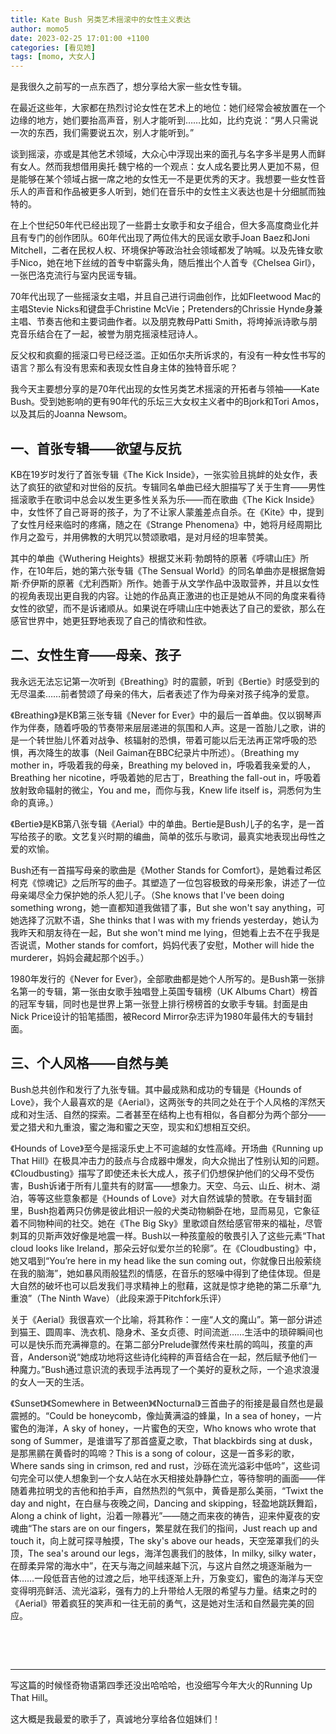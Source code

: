 ```yaml
---
title: Kate Bush 另类艺术摇滚中的女性主义表达 
author: momo5
date: 2023-02-25 17:01:00 +1100
categories: [看见她]
tags: [momo, 大女人]
---
```


是我很久之前写的一点东西了，想分享给大家一些女性专辑。

在最近这些年，大家都在热烈讨论女性在艺术上的地位：她们经常会被放置在一个边缘的地方，她们要抬高声音，别人才能听到……比如，比约克说：“男人只需说一次的东西，我们需要说五次，别人才能听到。”  


谈到摇滚，亦或是其他艺术领域，大众心中浮现出来的面孔与名字多半是男人而鲜有女人。然而我想借用奥托·魏宁格的一个观点：女人成名要比男人更加不易，但是能够在某个领域占据一席之地的女性无一不是更优秀的天才。我想要一些女性音乐人的声音和作品被更多人听到，她们在音乐中的女性主义表达也是十分细腻而独特的。


在上个世纪50年代已经出现了一些爵士女歌手和女子组合，但大多高度商业化并且有专门的创作团队。60年代出现了两位伟大的民谣女歌手Joan Baez和Joni Mitchell，二者在民权人权、环境保护等政治社会领域都发了呐喊。以及先锋女歌手Nico，她在地下丝绒的首专中崭露头角，随后推出个人首专《Chelsea Girl》，一张巴洛克流行与室内民谣专辑。


70年代出现了一些摇滚女主唱，并且自己进行词曲创作，比如Fleetwood Mac的主唱Stevie Nicks和键盘手Christine McVie；Pretenders的Chrissie Hynde身兼主唱、节奏吉他和主要词曲作者。以及朋克教母Patti Smith，将垮掉派诗歌与朋克音乐结合在了一起，被誉为朋克摇滚桂冠诗人。

反父权和疯癫的摇滚口号已经泛滥。正如伍尔夫所诉求的，有没有一种女性书写的语言？那么有没有思索和表现女性自身主体的独特音乐呢？


我今天主要想分享的是70年代出现的女性另类艺术摇滚的开拓者与领袖——Kate Bush。受到她影响的更有90年代的乐坛三大女权主义者中的Bjork和Tori Amos，以及其后的Joanna Newsom。

## 一、首张专辑——欲望与反抗

KB在19岁时发行了首张专辑《The Kick Inside》，一张实验且挑衅的处女作，表达了疯狂的欲望和对世俗的反抗。专辑同名单曲已经大胆描写了关于生育——男性摇滚歌手在歌词中总会以发生更多性关系为乐——而在歌曲《The Kick Inside》中，女性怀了自己哥哥的孩子，为了不让家人蒙羞差点自杀。在《Kite》中，提到了女性月经来临时的疼痛，随之在《Strange Phenomena》中，她将月经周期比作月之盈亏，并用佛教的大明咒以赞颂歌唱，是对月经的坦率赞美。

其中的单曲《Wuthering Heights》根据艾米莉·勃朗特的原著《呼啸山庄》所作，在10年后，她的第六张专辑《The Sensual World》的同名单曲亦是根据詹姆斯·乔伊斯的原著《尤利西斯》所作。她善于从文学作品中汲取营养，并且以女性的视角表现出更自我的内容。让她的作品真正激进的也正是她从不同的角度来看待女性的欲望，而不是诉诸顺从。如果说在呼啸山庄中她表达了自己的爱欲，那么在感官世界中，她更狂野地表现了自己的情欲和性欲。

## 二、女性生育——母亲、孩子

我永远无法忘记第一次听到《Breathing》时的震颤，听到《Bertie》时感受到的无尽温柔……前者赞颂了母亲的伟大，后者表述了作为母亲对孩子纯净的爱意。

《Breathing》是KB第三张专辑《Never for Ever》中的最后一首单曲。仅以钢琴声作为伴奏，随着呼吸的节奏带来层层递进的氛围和人声。这是一首胎儿之歌，讲的是一个转世胎儿怀着对战争、核辐射的恐惧，带着可能以后无法再正常呼吸的恐惧，再次降生的故事（Neil Gaiman在BBC纪录片中所述）。（Breathing my mother in，呼吸着我的母亲，Breathing my beloved in，呼吸着我亲爱的人，Breathing her nicotine，呼吸着她的尼古丁，Breathing the fall-out in，呼吸着放射致命辐射的微尘，You and me，而你与我，Knew life itself is，洞悉何为生命的真谛。）

《Bertie》是KB第八张专辑《Aerial》中的单曲。Bertie是Bush儿子的名字，是一首写给孩子的歌。文艺复兴时期的编曲，简单的弦乐与歌词，最真实地表现出母性之爱的欢愉。

Bush还有一首描写母亲的歌曲是《Mother Stands for Comfort》，是她看过希区柯克《惊魂记》之后所写的曲子。其塑造了一位包容极致的母亲形象，讲述了一位母亲竭尽全力保护她的杀人犯儿子。（She knows that I've been doing something wrong，她一直都知道我做错了事，But she won't say anything，可她选择了沉默不语，She thinks that I was with my friends yesterday，她认为我昨天和朋友待在一起，But she won't mind me lying，但她看上去不在乎我是否说谎，Mother stands for comfort，妈妈代表了安慰，Mother will hide the murderer，妈妈会藏起那个凶手。）

1980年发行的《Never for Ever》，全部歌曲都是她个人所写的。是Bush第一张排名第一的专辑，第一张由女歌手独唱登上英国专辑榜（UK Albums Chart）榜首的冠军专辑，同时也是世界上第一张登上排行榜榜首的女歌手专辑。封面是由Nick Price设计的铅笔插图，被Record Mirror杂志评为1980年最伟大的专辑封面。

## 三、个人风格——自然与美

Bush总共创作和发行了九张专辑。其中最成熟和成功的专辑是《Hounds of Love》，我个人最喜欢的是《Aerial》，这两张专的共同之处在于个人风格的浑然天成和对生活、自然的探索。二者甚至在结构上也有相似，各自都分为两个部分——爱之猎犬和九重浪，蜜之海和蜜之天空，现实和幻想相互交织。

《Hounds of Love》至今是摇滚乐史上不可逾越的女性高峰。开场曲《Running up That Hill》在极具冲击力的鼓点与合成器中爆发，向大众抛出了性别认知的问题。《Cloudbusting》描写了即使还未长大成人，孩子们仍想保护他们的父母不受伤害，Bush诉诸于所有儿童共有的财富——想象力。天空、乌云、山丘、树木、湖泊，等等这些意象都是《Hounds of Love》对大自然诚挚的赞歌。在专辑封面里，Bush抱着两只仿佛是彼此相识一般的犬类动物躺卧在地，显而易见，它象征着不同物种间的社交。她在《The Big Sky》里歌颂自然给感官带来的福祉，尽管刺耳的贝斯声效好像是地震一样。Bush以一种孩童般的敬畏引入了这些元素“That cloud looks like Ireland，那朵云好似爱尔兰的轮廓”。在《Cloudbusting》中，她又唱到“You’re here in my head like the sun coming out，你就像日出般萦绕在我的脑海”，她如暴风雨般猛烈的情感，在音乐的怒噪中得到了绝佳体现。但是大自然的破坏也可以启发我们寻求精神上的慰藉，这就是惊才绝艳的第二乐章“九重浪”（The Ninth Wave）（此段来源于Pitchfork乐评）

关于《Aerial》我很喜欢一个比喻，将其称作：一座“人文的魔山”。第一部分讲述到猫王、圆周率、洗衣机、隐身术、圣女贞德、时间流逝……生活中的琐碎瞬间也可以是快乐而充满禅意的。在第二部分Prelude骤然传来杜鹃的鸣叫，孩童的声音，Anderson说“她成功地将这些诗化纯粹的声音结合在一起，然后赋予他们一种魔力。”Bush通过意识流的表现手法再现了一个美好的夏秋之际，一个追求浪漫的女人一天的生活。

《Sunset》《Somewhere in Between》《Nocturnal》三首曲子的衔接是最自然也是最震撼的。“Could be honeycomb，像灿黄满溢的蜂巢，In a sea of honey，一片蜜色的海洋，A sky of honey，一片蜜色的天空，Who knows who wrote that song of Summer，是谁谱写了那首盛夏之歌，That blackbirds sing at dusk，是那黑鹂在黄昏时的鸣啼？This is a song of colour，这是一首多彩的歌，Where sands sing in crimson, red and rust，沙砾在流光溢彩中低吟”，这些词句完全可以使人想象到一个女人站在水天相接处静静伫立，等待黎明的画面——伴随着弗拉明戈的吉他和拍手声，自然热烈的气氛中，黄昏是那么美丽，“Twixt the day and night，在白昼与夜晚之间，Dancing and skipping，轻盈地跳跃舞蹈，Along a chink of light，沿着一隙暮光”——随之而来夜的祷告，迎来仲夏夜的安魂曲“The stars are on our fingers，繁星就在我们的指间，Just reach up and touch it，向上就可探寻触摸，The sky's above our heads，天空笼罩我们的头顶，The sea's around our legs，海洋包裹我们的肢体，In milky, silky water，在醇柔异常的海水中”，在天与海之间越来越下沉，与这片自然之境逐渐融为一体……一段低音吉他的过渡之后，地平线逐渐上升，万象变幻，蜜色的海洋与天空变得明亮鲜活、流光溢彩，强有力的上升带给人无限的希望与力量。结束之时的《Aerial》带着疯狂的笑声和一往无前的勇气，这是她对生活和自然最完美的回应。



&nbsp;

&nbsp;

----------------------------------------

写这篇的时候怪奇物语第四季还没出哈哈哈，也没细写今年大火的Running Up That Hill。

这大概是我最爱的歌手了，真诚地分享给各位姐妹们！
